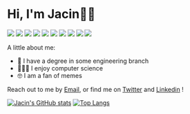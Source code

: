 # Hi, I'm Jacin👋🏻

![](https://img.shields.io/badge/-C-424EAA?logo=C&logoColor=white&style=flat)
![](https://img.shields.io/badge/-Python-2f78c3?logo=Python&logoColor=white&style=flat)
![](https://img.shields.io/badge/-JavaScript-F7DF1E?logo=JavaScript&logoColor=black&style=flat)
![](https://img.shields.io/badge/-TypeScript-2f78c3?logo=TypeScript&logoColor=white&style=flat)
![](https://img.shields.io/badge/-ReactJS-61DAFB?logo=react&logoColor=black&style=flat)
![](https://img.shields.io/badge/-NodeJS-339933?logo=Node.js&logoColor=white&style=flat)
![](https://img.shields.io/badge/-MongoDB-47A248?logo=Node.js&logoColor=white&style=flat)
![](https://img.shields.io/badge/-PostgreSQL-336791?logo=PostgreSQL&logoColor=white&style=flat)
![](https://img.shields.io/badge/-Ruby-CC342D?logo=Ruby&logoColor=white&style=flat)
![](https://img.shields.io/badge/-Git-F05032?logo=Git&logoColor=white&style=flat)

A little about me:

- 🧮 I have a degree in some engineering branch
- 👨🏻‍💻 I enjoy computer science
- 🤓 I am a fan of memes

Reach out to me by [Email](mailto:jacinjiyan@gmail.com), or find me on [Twitter](https://twitter.com/jacinjiyan) and [Linkedin](https://www.linkedin.com/in/jacin-ji-yan) !

[![Jacin's GitHub stats](https://github-readme-stats.vercel.app/api?username=jacinyan&theme=algolia&show_icons=true)](https://github.com/jacinyan/github-readme-stats)
[![Top Langs](https://github-readme-stats.vercel.app/api/top-langs/?username=jacinyan&layout=compact&theme=algolia)](https://github.com/jacinyan/github-readme-stats)

